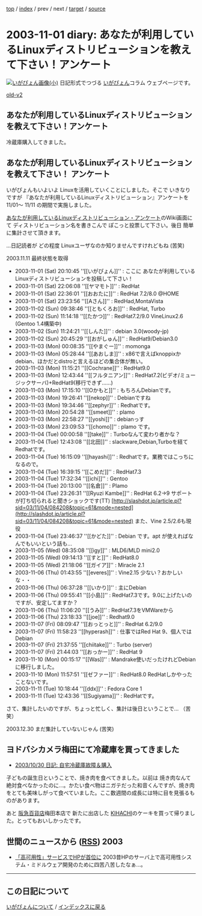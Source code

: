 [top](https://igapyon.github.io/diary/) 
 / [index](https://igapyon.github.io/diary/2003/index.html) 
 / prev 
 / next 
 / [target](https://igapyon.github.io/diary/2003/ig031101.html) 
 / [source](https://github.com/igapyon/diary/blob/gh-pages/2003/ig031101.html.src.md) 

2003-11-01 diary: あなたが利用しているLinuxディストリビューションを教えて下さい！アンケート
=====================================================================================================
[![いがぴょん画像(小)](https://igapyon.github.io/diary/images/iga200306s.jpg "いがぴょん")](https://igapyon.github.io/diary/memo/memoigapyon.html) 日記形式でつづる [いがぴょん](https://igapyon.github.io/diary/memo/memoigapyon.html)コラム ウェブページです。

[old-v2](ig031101-orig.html)

## あなたが利用しているLinuxディストリビューションを教えて下さい！アンケート

冷蔵庫購入してきました。


## あなたが利用しているLinuxディストリビューションを教えて下さい！ アンケート

いがぴょんもいよいよ Linuxを活用していくことにしました。そこで いきなりですが 『あなたが利用しているLinuxディストリビューション』アンケートを11/01～ 11/11 の期間で実施しました。

[あなたが利用しているLinuxディストリビューション・アンケート](http://www.hyuki.com/yukiwiki/wiki.cgi?%A4%A4%A4%AC%A4%D4%A4%E7%A4%F3Wiki#i0)のWiki画面にて ディストリビューション名を書きこんで ぽこっと投票して下さい。後日 簡単に集計させて頂きます。

…日記読者が どの程度 Linuxユーザなのか知りませんですけれどもね (苦笑)

2003.11.11 最終状態を取得

- 2003-11-01 (Sat) 20:10:45 ''[[いがぴょん]]'' : ここに あなたが利用しているLinuxディストリビューションを投稿して下さい！
- 2003-11-01 (Sat) 22:06:08 ''[[ヤマモト]]'' : RedHat
- 2003-11-01 (Sat) 22:36:01 ''[[おおたに]]'' : RedHat 7.2/8.0 @HOME
- 2003-11-01 (Sat) 23:23:56 ''[[Aさん]]'' : RedHad,MontaVista
- 2003-11-02 (Sun) 09:38:46 ''[[ともくろお]]'' : RedHat, Turbo
- 2003-11-02 (Sun) 11:14:18 ''[[たかつ]]'' : RedHat7.2/9.0 VineLinux2.6 (Gentoo 1.4構築中)
- 2003-11-02 (Sun) 11:24:21 ''[[しんた]]'' : debian 3.0(woody-jp)
- 2003-11-02 (Sun) 20:45:29 ''[[おがしゅん]]'' : RedHat9/Debian3.0
- 2003-11-03 (Mon) 00:08:35 ''[[やまぐー]]'' : momonga
- 2003-11-03 (Mon) 05:28:44 ''[[あおしま]]'' : x86で言えばknoppixかdebian、ほかだとdistroと言えるほどの集合体が無い。
- 2003-11-03 (Mon) 11:15:21 ''[[Cochrane]]'' : RedHat9.0
- 2003-11-03 (Mon) 12:43:44 ''[[フルタニアン]]'' : RedHat7.2(ビデオ/ミュージックサーバ)+RedHat9(移行できず……)
- 2003-11-03 (Mon) 17:15:10 ''[[Oかもと]]'' : もちろんDebianです。
- 2003-11-03 (Mon) 19:26:41 ''[[nekop]]'' : Debianですね
- 2003-11-03 (Mon) 19:34:46 ''[[zephyr]]'' : Redhatです。
- 2003-11-03 (Mon) 20:54:28 ''[[smeet]]'' : plamo
- 2003-11-03 (Mon) 22:58:27 ''[[yoshi]]'' : debianっす
- 2003-11-03 (Mon) 23:09:53 ''[[chomo]]'' : plamo です。
- 2003-11-04 (Tue) 00:00:58 ''[[take]]'' : Turboなんて変わり者かな？
- 2003-11-04 (Tue) 12:43:08 ''[[北田]]'' : slackware,Debian,Turboを経てRedhatです。
- 2003-11-04 (Tue) 16:15:09 ''[[hayashi]]'' : Redhatです。業務ではこっちになるので。
- 2003-11-04 (Tue) 16:39:15 ''[[こめだ]]'' : RedHat7.3
- 2003-11-04 (Tue) 17:32:34 ''[[ichi]]'' : Gentoo
- 2003-11-04 (Tue) 20:13:00 ''[[名倉]]'' : Plamo
- 2003-11-04 (Tue) 23:26:31 ''[[Ryuzi Kambe]]'' : RedHat 6.2->9 サポートが打ち切られると聞きショックです(TT)  [http://slashdot.jp/article.pl?sid=03/11/04/084208&topic=61&mode=nested](http://slashdot.jp/article.pl?sid=03/11/04/084208&topic=61&mode=nested) また、Vine 2.5/2.6も現役
- 2003-11-04 (Tue) 23:46:37 ''[[かどた]]'' : Debian です。apt が使えればなんでもいいという話も...
- 2003-11-05 (Wed) 08:35:08 ''[[igy]]'' : MLD6/MLD mini2.0
- 2003-11-05 (Wed) 09:14:13 ''[[すと]]'' : RedHat8.0
- 2003-11-05 (Wed) 21:18:06 ''[[ガイア]]'' : Miracle 2.1
- 2003-11-06 (Thu) 01:43:55 ''[[everes]]'' : Vine2.15 少ない？おかしいな・・
- 2003-11-06 (Thu) 06:37:28 ''[[いかり]]'' : 主にDebian
- 2003-11-06 (Thu) 09:55:41 ''[[小島]]'' : RedHat7.3です。9.0に上げたいのですが、安定してますか？
- 2003-11-06 (Thu) 11:06:20 ''[[うみ]]'' : RedHat7.3をVMWareから
- 2003-11-06 (Thu) 23:18:33 ''[[joe]]'' : Redhat9.0
- 2003-11-07 (Fri) 08:09:47 ''[[おっとっと]]'' : RedHat 6.2/9.0
- 2003-11-07 (Fri) 11:58:23 ''[[hyperash]]'' : 仕事ではRed Hat 9、個人ではDebian
- 2003-11-07 (Fri) 21:37:55 ''[[chiitake]]'' : Turbo (server)
- 2003-11-07 (Fri) 21:44:03 ''[[おっかー]]'' : RedHat 9
- 2003-11-10 (Mon) 00:15:17 ''[[Was]]'' : Mandrake使いだったけれどDebianに移行しました。
- 2003-11-10 (Mon) 11:57:51 ''[[ゼファー]]'' : RedHat8.0 RedHatしかやったことないです。
- 2003-11-11 (Tue) 10:18:44 ''[[ddx]]'' : Fedora Core 1
- 2003-11-11 (Tue) 12:43:36 ''[[Sugiyama]]'' : RedHatです。

さて、集計したいのですが、ちょっと忙しく、集計は後日ということで… （苦笑）

2003.12.30 まだ集計していないじゃん (苦笑)

## ヨドバシカメラ梅田にて冷蔵庫を買ってきました

* [2003/10/30 日記: 自宅冷蔵庫故障＆購入](ig031030.html)

子どもの誕生日ということで、焼き肉を食べてきました。以前は 焼き肉なんて絶対食べなかったのに…。かたい食べ物はニガテだった和音くんですが、焼き肉をとても美味しがって食べていました。ここ数週間の成長には特に目を見張るものがあります。

あと [阪急百貨店](http://www.hankyu-dept.co.jp/)梅田本店で 新たに出店した [KIHACHI](http://www.kihachi.co.jp/)のケーキを買って帰りました。とってもおいしかったです。

## 世間のニュースから ([RSS](ig031101-news.xml)) 2003

* [「高可用性」サービスでHPが首位に](http://www.zdnet.co.jp/news/0310/31/nebt_22.html)  2003昔HPのサーバ上で高可用性システム・ミドルウェア開発のために四苦八苦したなぁ…。


----------------------------------------------------------------------------------------------------

## この日記について
[いがぴょんについて](https://igapyon.github.io/diary/memo/memoigapyon.html) / [インデックスに戻る](https://igapyon.github.io/diary/idxall.html)
